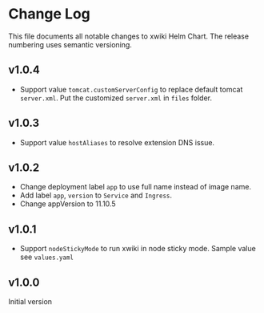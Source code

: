 # Change Log

This file documents all notable changes to xwiki Helm Chart. The release numbering uses semantic versioning.

## v1.0.4

* Support value `tomcat.customServerConfig` to replace default tomcat `server.xml`. Put the customized `server.xml` in `files` folder.

## v1.0.3

* Support value `hostAliases` to resolve extension DNS issue.

## v1.0.2

* Change deployment label `app` to use full name instead of image name.
* Add label `app`, `version` to `Service` and `Ingress`.
* Change appVersion to 11.10.5

## v1.0.1

* Support `nodeStickyMode` to run xwiki in node sticky mode. Sample value see `values.yaml`

## v1.0.0

Initial version